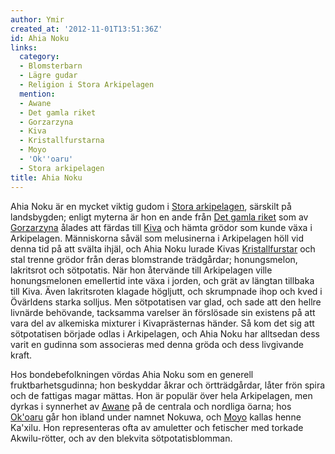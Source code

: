 ```yaml
---
author: Ymir
created_at: '2012-11-01T13:51:36Z'
id: Ahia Noku
links:
  category:
  - Blomsterbarn
  - Lägre gudar
  - Religion i Stora Arkipelagen
  mention:
  - Awane
  - Det gamla riket
  - Gorzarzyna
  - Kiva
  - Kristallfurstarna
  - Moyo
  - 'Ok''oaru'
  - Stora arkipelagen
title: Ahia Noku
---
```


Ahia Noku är en mycket viktig gudom i [Stora arkipelagen], särskilt på landsbygden; enligt myterna
är hon en ande från [Det gamla riket] som av [Gorzarzyna] ålades att färdas till [Kiva] och hämta
grödor som kunde växa i Arkipelagen. Människorna såväl som melusinerna i Arkipelagen höll vid denna
tid på att svälta ihjäl, och Ahia Noku lurade Kivas [Kristallfurstar] och stal trenne grödor från
deras blomstrande trädgårdar; honungsmelon, lakritsrot och sötpotatis. När hon återvände till
Arkipelagen ville honungsmelonen emellertid inte växa i jorden, och grät av längtan tillbaka till
Kiva. Även lakritsroten klagade högljutt, och skrumpnade ihop och kved i Övärldens starka solljus.
Men sötpotatisen var glad, och sade att den hellre livnärde behövande, tacksamma varelser än
förslösade sin existens på att vara del av alkemiska mixturer i Kivaprästernas händer. Så kom det
sig att sötpotatisen började odlas i Arkipelagen, och Ahia Noku har alltsedan dess varit en gudinna
som associeras med denna gröda och dess livgivande kraft.

Hos bondebefolkningen vördas Ahia Noku som en generell fruktbarhetsgudinna; hon beskyddar åkrar och
örtträdgårdar, låter frön spira och de fattigas magar mättas. Hon är populär över hela Arkipelagen,
men dyrkas i synnerhet av [Awane] på de centrala och nordliga öarna; hos [Ok'oaru] går hon ibland
under namnet Nokuwa, och [Moyo] kallas henne Ka'xilu. Hon representeras ofta av amuletter och
fetischer med torkade Akwilu-rötter, och av den blekvita sötpotatisblomman.

  [Stora arkipelagen]: Stora_arkipelagen
  [Det gamla riket]: Det_gamla_riket
  [Gorzarzyna]: Gorzarzyna
  [Kiva]: Kiva
  [Kristallfurstar]: Kristallfurstarna
  [Awane]: Awane
  [Ok'oaru]: Okoaru
  [Moyo]: Moyo